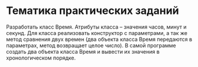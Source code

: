 # Тематика практических заданий

Разработать класс Время. Атрибуты класса – значения часов, минут и секунд. Для класса реализовать конструктор с параметрами, а так же метод сравнения двух времен (два объекта класса Время передаются в параметрах, метод возвращает целое число). В самой программе создать два объекта класса Время и вывести их значения в хронологическом порядке.
